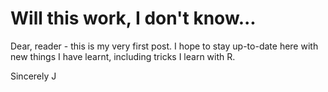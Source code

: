 # Will this work, I don't know...
Dear, reader - this is my very first post. I hope to stay up-to-date here with new things I have learnt, including tricks I learn with R.

Sincerely
J
